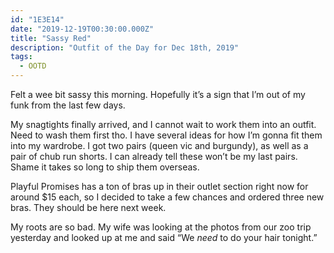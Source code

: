 ```yaml
---
id: "1E3E14"
date: "2019-12-19T00:30:00.000Z"
title: "Sassy Red"
description: "Outfit of the Day for Dec 18th, 2019"
tags:
  - OOTD
---
```

Felt a wee bit sassy this morning. Hopefully it’s a sign that I’m out of my funk from the last few days.

My snagtights finally arrived, and I cannot wait to work them into an outfit. Need to wash them first tho. I have several ideas for how I’m gonna fit them into my wardrobe. I got two pairs (queen vic and burgundy), as well as a pair of chub run shorts. I can already tell these won’t be my last pairs. Shame it takes so long to ship them overseas.

Playful Promises has a ton of bras up in their outlet section right now for around $15 each, so I decided to take a few chances and ordered three new bras. They should be here next week.

My roots are so bad. My wife was looking at the photos from our zoo trip yesterday and looked up at me and said “We *need* to do your hair tonight.”
